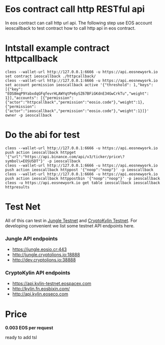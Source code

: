 # Eos contract call http RESTful api
In eos contract can call http url api. The following step use EOS account ieoscallback to test contract how to call http api in eos contract.

# Intstall example contract httpcallback
```
cleos --wallet-url http://127.0.0.1:6666 -u https://api.eosnewyork.io set contract ieoscallback ./httpcallback/
cleos --wallet-url http://127.0.0.1:6666 -u https://api.eosnewyork.io set account permission ieoscallback active '{"threshold": 1,"keys": [{"key": "EOS8mqP9YabxdqGFqfevrHLAWYqtPe6ySZ67BFiGKdnE34GwCrkTu","weight": 1}],"accounts": [{"permission":{"actor":"httpcallback","permission":"eosio.code"},"weight":1},{"permission":{"actor":"ieoscallback","permission":"eosio.code"},"weight":1}]}' owner -p ieoscallback
```
# Do the abi for test
```
cleos --wallet-url http://127.0.0.1:6666 -u https://api.eosnewyork.io push action ieoscallback httpget '{"url":"https://api.binance.com/api/v3/ticker/price\?symbol\=EOSUSDT"}' -p ieoscallback
cleos --wallet-url http://127.0.0.1:6666 -u https://api.eosnewyork.io push action ieoscallback httppost '{"noop":"noop"}' -p ieoscallback
cleos --wallet-url http://127.0.0.1:6666 -u https://api.eosnewyork.io push action ieoscallback httppostbin '{"noop":"noop"}' -p ieoscallback
cleos -u https://api.eosnewyork.io get table ieoscallback ieoscallback httpresults
```

# Test Net
All of this can test in [Jungle Testnet](http://jungle.cryptolions.io) and [CryptoKylin Testnet](https://www.cryptokylin.io/). For developing convenient we list some testnet API endpoints here.

### Jungle API endpoints
* https://jungle.eosio.cr:443
* http://jungle.cryptolions.io:18888
* http://dev.cryptolions.io:38888

### CryptoKylin API endpoints
* https://api.kylin-testnet.eospacex.com
* http://kylin.fn.eosbixin.com/
* http://api.kylin.eoseco.com

# Price
**0.003 EOS per request**

ready to add tsl 

